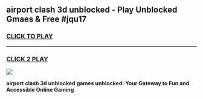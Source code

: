 
## airport clash 3d unblocked - Play Unblocked Gmaes & Free #jqu17
<h3>
<a href="https://news.freeplayer.one?title=airport_clash_3d_unblocked&ref=27F">CLICK TO PLAY</a></h3>
<hr>

<h3>
<a href="https://news.freeplayer.one?title=airport_clash_3d_unblocked&ref=27F">CLICK 2 PLAY</a>
  
</h3>

<a href="https://news.freeplayer.one?title=airport_clash_3d_unblocked&ref=27F/"><img src="https://clearcache.store/games.png"></a>


**airport clash 3d unblocked games unblocked: Your Gateway to Fun and Accessible Online Gaming**
